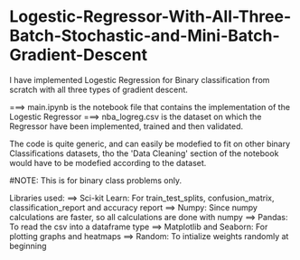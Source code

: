 # Logestic-Regressor-With-All-Three-Batch-Stochastic-and-Mini-Batch-Gradient-Descent
I have implemented Logestic Regression for Binary classification from scratch with all three types of gradient descent.

===> main.ipynb is the notebook file that contains the implementation of the Logestic Regressor
===> nba_logreg.csv is the dataset on which the Regressor have been implemented, trained and then validated.

The code is quite generic, and can easily be modefied to fit on other binary Classifications datasets, tho the 'Data Cleaning' section of the notebook
would have to be modefied according to the dataset. 

#NOTE: This is for binary class problems only.

Libraries used:
==> Sci-kit Learn: For train_test_splits, confusion_matrix, classification_report and accuracy report
==> Numpy: Since numpy calculations are faster, so all calculations are done with numpy
==> Pandas: To read the csv into a dataframe type
==> Matplotlib and Seaborn: For plotting graphs and heatmaps
==> Random: To intialize weights randomly at beginning 
